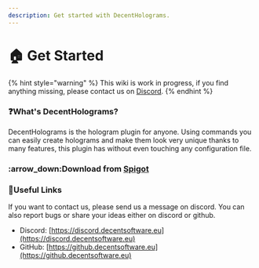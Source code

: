 ```yaml
---
description: Get started with DecentHolograms.
---
```


# 🏠 Get Started

{% hint style="warning" %}
This wiki is work in progress, if you find anything missing, please contact us on [Discord](https://discord.decentsoftware.eu/).
{% endhint %}

### :question:What's DecentHolograms?

DecentHolograms is the hologram plugin for anyone. Using commands you can easily create holograms and make them look very unique thanks to many features, this plugin has without even touching any configuration file.

### :arrow\_down:Download from [Spigot](https://www.spigotmc.org/resources/96927/)

### :link:Useful Links&#x20;

If you want to contact us, please send us a message on discord. You can also report bugs or share your ideas either on discord or github.

* Discord: [https://discord.decentsoftware.eu](https://discord.decentsoftware.eu)
* GitHub: [https://github.decentsoftware.eu](https://github.decentsoftware.eu)
